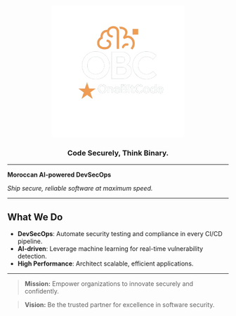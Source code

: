 <div align="center">
  <img src="https://raw.githubusercontent.com/1BitCode-Com/.github/main/logo.png" alt="OneBitCode Logo" width="300"/>
  <h3>Code Securely, Think Binary.</h3>
</div>

---


**Moroccan AI-powered DevSecOps**

_Ship secure, reliable software at maximum speed._

---

## What We Do

- **DevSecOps**: Automate security testing and compliance in every CI/CD pipeline.  
- **AI-driven**: Leverage machine learning for real-time vulnerability detection.  
- **High Performance**: Architect scalable, efficient applications.

---

> **Mission:** Empower organizations to innovate securely and confidently.

> **Vision:** Be the trusted partner for excellence in software security.
